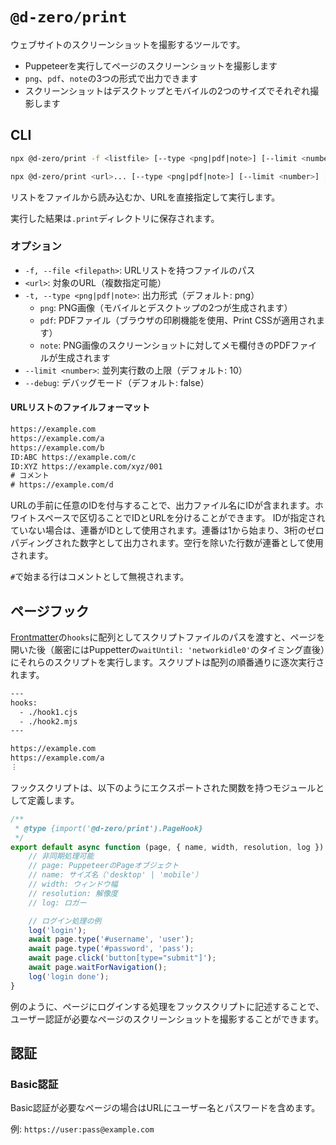 # `@d-zero/print`

ウェブサイトのスクリーンショットを撮影するツールです。

- Puppeteerを実行してページのスクリーンショットを撮影します
- `png`、`pdf`、`note`の3つの形式で出力できます
- スクリーンショットはデスクトップとモバイルの2つのサイズでそれぞれ撮影します

## CLI

```sh
npx @d-zero/print -f <listfile> [--type <png|pdf|note>] [--limit <number>] [--debug]

npx @d-zero/print <url>... [--type <png|pdf|note>] [--limit <number>] [--debug]
```

リストをファイルから読み込むか、URLを直接指定して実行します。

実行した結果は`.print`ディレクトリに保存されます。

### オプション

- `-f, --file <filepath>`: URLリストを持つファイルのパス
- `<url>`: 対象のURL（複数指定可能）
- `-t, --type <png|pdf|note>`: 出力形式（デフォルト: png）
  - `png`: PNG画像（モバイルとデスクトップの2つが生成されます）
  - `pdf`: PDFファイル（ブラウザの印刷機能を使用、Print CSSが適用されます）
  - `note`: PNG画像のスクリーンショットに対してメモ欄付きのPDFファイルが生成されます
- `--limit <number>`: 並列実行数の上限（デフォルト: 10）
- `--debug`: デバッグモード（デフォルト: false）

#### URLリストのファイルフォーマット

```txt
https://example.com
https://example.com/a
https://example.com/b
ID:ABC https://example.com/c
ID:XYZ https://example.com/xyz/001
# コメント
# https://example.com/d
```

URLの手前に任意のIDを付与することで、出力ファイル名にIDが含まれます。ホワイトスペースで区切ることでIDとURLを分けることができます。
IDが指定されていない場合は、連番がIDとして使用されます。連番は1から始まり、3桁のゼロパディングされた数字として出力されます。空行を除いた行数が連番として使用されます。

`#`で始まる行はコメントとして無視されます。

## ページフック

[Frontmatter](https://jekyllrb.com/docs/front-matter/)の`hooks`に配列としてスクリプトファイルのパスを渡すと、ページを開いた後（厳密にはPuppetterの`waitUntil: 'networkidle0'`のタイミング直後）にそれらのスクリプトを実行します。スクリプトは配列の順番通りに逐次実行されます。

```txt
---
hooks:
  - ./hook1.cjs
  - ./hook2.mjs
---

https://example.com
https://example.com/a
︙
```

フックスクリプトは、以下のようにエクスポートされた関数を持つモジュールとして定義します。

```js
/**
 * @type {import('@d-zero/print').PageHook}
 */
export default async function (page, { name, width, resolution, log }) {
	// 非同期処理可能
	// page: PuppeteerのPageオブジェクト
	// name: サイズ名（'desktop' | 'mobile'）
	// width: ウィンドウ幅
	// resolution: 解像度
	// log: ロガー

	// ログイン処理の例
	log('login');
	await page.type('#username', 'user');
	await page.type('#password', 'pass');
	await page.click('button[type="submit"]');
	await page.waitForNavigation();
	log('login done');
}
```

例のように、ページにログインする処理をフックスクリプトに記述することで、ユーザー認証が必要なページのスクリーンショットを撮影することができます。

## 認証

### Basic認証

Basic認証が必要なページの場合はURLにユーザー名とパスワードを含めます。

例: `https://user:pass@example.com`
